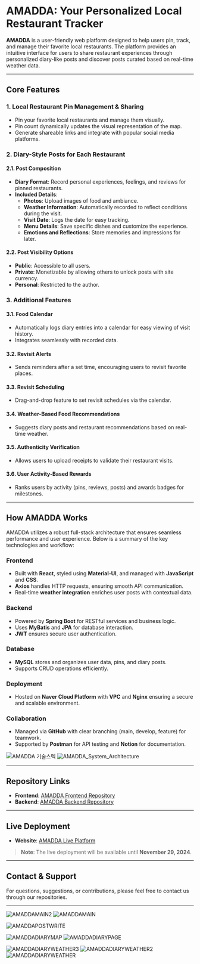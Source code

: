 # AMADDA: Your Personalized Local Restaurant Tracker

**AMADDA** is a user-friendly web platform designed to help users pin, track, and manage their favorite local restaurants. The platform provides an intuitive interface for users to share restaurant experiences through personalized diary-like posts and discover posts curated based on real-time weather data.

---

## **Core Features**

### 1. **Local Restaurant Pin Management & Sharing**
- Pin your favorite local restaurants and manage them visually.
- Pin count dynamically updates the visual representation of the map.
- Generate shareable links and integrate with popular social media platforms.

### 2. **Diary-Style Posts for Each Restaurant**
#### 2.1. **Post Composition**
- **Diary Format**: Record personal experiences, feelings, and reviews for pinned restaurants.
- **Included Details**:
  - **Photos**: Upload images of food and ambiance.
  - **Weather Information**: Automatically recorded to reflect conditions during the visit.
  - **Visit Date**: Logs the date for easy tracking.
  - **Menu Details**: Save specific dishes and customize the experience.
  - **Emotions and Reflections**: Store memories and impressions for later.

#### 2.2. **Post Visibility Options**
- **Public**: Accessible to all users.
- **Private**: Monetizable by allowing others to unlock posts with site currency.
- **Personal**: Restricted to the author.

### 3. **Additional Features**
#### 3.1. **Food Calendar**
- Automatically logs diary entries into a calendar for easy viewing of visit history.
- Integrates seamlessly with recorded data.

#### 3.2. **Revisit Alerts**
- Sends reminders after a set time, encouraging users to revisit favorite places.

#### 3.3. **Revisit Scheduling**
- Drag-and-drop feature to set revisit schedules via the calendar.

#### 3.4. **Weather-Based Food Recommendations**
- Suggests diary posts and restaurant recommendations based on real-time weather.

#### 3.5. **Authenticity Verification**
- Allows users to upload receipts to validate their restaurant visits.

#### 3.6. **User Activity-Based Rewards**
- Ranks users by activity (pins, reviews, posts) and awards badges for milestones.

---

## **How AMADDA Works**

AMADDA utilizes a robust full-stack architecture that ensures seamless performance and user experience. Below is a summary of the key technologies and workflow:

### **Frontend**
- Built with **React**, styled using **Material-UI**, and managed with **JavaScript** and **CSS**.
- **Axios** handles HTTP requests, ensuring smooth API communication.
- Real-time **weather integration** enriches user posts with contextual data.

### **Backend**
- Powered by **Spring Boot** for RESTful services and business logic.
- Uses **MyBatis** and **JPA** for database interaction.
- **JWT** ensures secure user authentication.

### **Database**
- **MySQL** stores and organizes user data, pins, and diary posts.
- Supports CRUD operations efficiently.

### **Deployment**
- Hosted on **Naver Cloud Platform** with **VPC** and **Nginx** ensuring a secure and scalable environment.

### **Collaboration**
- Managed via **GitHub** with clear branching (main, develop, feature) for teamwork.
- Supported by **Postman** for API testing and **Notion** for documentation.

![AMADDA 기술스텍](https://github.com/user-attachments/assets/0eb730a6-07d3-4a36-afcf-80e4e17fd7a3)
![AMADDA_System_Architecture](https://github.com/user-attachments/assets/b34e0e21-6a2a-472d-9631-52bfae1e2746)

---

## **Repository Links**

- **Frontend**: [AMADDA Frontend Repository](https://github.com/JuniorSubSub-s/AMADDA-PROJECT/tree/main)
- **Backend**: [AMADDA Backend Repository](https://github.com/JuniorSubSub-s/AMADDA-PROJECT-BACK)

---

## **Live Deployment**

- **Website**: [AMADDA Live Platform](https://amadda.kr/amadda)

> **Note**: The live deployment will be available until **November 29, 2024**.

---

## **Contact & Support**
For questions, suggestions, or contributions, please feel free to contact us through our repositories.

---

![AMADDAMAIN2](https://github.com/user-attachments/assets/e72c4745-cb0a-4eaa-9b8d-5f260621cf89)
![AMADDAMAIN](https://github.com/user-attachments/assets/a0fd5c33-ee13-4103-981f-abad01cc1e28)

![AMADDAPOSTWRITE](https://github.com/user-attachments/assets/fa124b0b-4af0-4a0e-97a5-379b813d4e8a)

![AMADDADIARYMAP](https://github.com/user-attachments/assets/f4ec3e95-263f-4d3f-b01f-1f54548c7e32)
![AMADDADIARYPAGE](https://github.com/user-attachments/assets/e075b282-3c86-4873-9b7e-220404f4963a)

![AMADDADIARYWEATHER3](https://github.com/user-attachments/assets/a66d6c9f-14dc-417b-80d7-d7e07caa652d)
![AMADDADIARYWEATHER2](https://github.com/user-attachments/assets/55257e5a-715a-4a19-8567-b33feeb4887f)
![AMADDADIARYWEATHER](https://github.com/user-attachments/assets/c3df2ebb-e8da-4399-9d43-7ed7d7f5983e)









